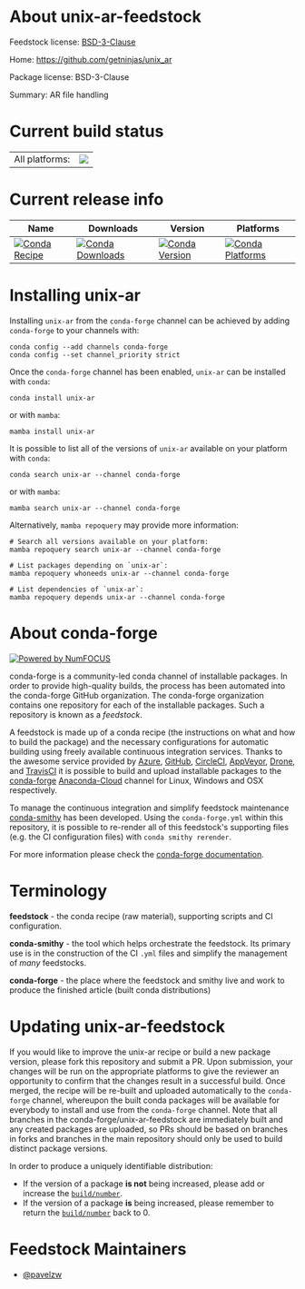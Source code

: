 About unix-ar-feedstock
=======================

Feedstock license: [BSD-3-Clause](https://github.com/conda-forge/unix-ar-feedstock/blob/main/LICENSE.txt)

Home: https://github.com/getninjas/unix_ar

Package license: BSD-3-Clause

Summary: AR file handling

Current build status
====================


<table><tr><td>All platforms:</td>
    <td>
      <a href="https://dev.azure.com/conda-forge/feedstock-builds/_build/latest?definitionId=20339&branchName=main">
        <img src="https://dev.azure.com/conda-forge/feedstock-builds/_apis/build/status/unix-ar-feedstock?branchName=main">
      </a>
    </td>
  </tr>
</table>

Current release info
====================

| Name | Downloads | Version | Platforms |
| --- | --- | --- | --- |
| [![Conda Recipe](https://img.shields.io/badge/recipe-unix--ar-green.svg)](https://anaconda.org/conda-forge/unix-ar) | [![Conda Downloads](https://img.shields.io/conda/dn/conda-forge/unix-ar.svg)](https://anaconda.org/conda-forge/unix-ar) | [![Conda Version](https://img.shields.io/conda/vn/conda-forge/unix-ar.svg)](https://anaconda.org/conda-forge/unix-ar) | [![Conda Platforms](https://img.shields.io/conda/pn/conda-forge/unix-ar.svg)](https://anaconda.org/conda-forge/unix-ar) |

Installing unix-ar
==================

Installing `unix-ar` from the `conda-forge` channel can be achieved by adding `conda-forge` to your channels with:

```
conda config --add channels conda-forge
conda config --set channel_priority strict
```

Once the `conda-forge` channel has been enabled, `unix-ar` can be installed with `conda`:

```
conda install unix-ar
```

or with `mamba`:

```
mamba install unix-ar
```

It is possible to list all of the versions of `unix-ar` available on your platform with `conda`:

```
conda search unix-ar --channel conda-forge
```

or with `mamba`:

```
mamba search unix-ar --channel conda-forge
```

Alternatively, `mamba repoquery` may provide more information:

```
# Search all versions available on your platform:
mamba repoquery search unix-ar --channel conda-forge

# List packages depending on `unix-ar`:
mamba repoquery whoneeds unix-ar --channel conda-forge

# List dependencies of `unix-ar`:
mamba repoquery depends unix-ar --channel conda-forge
```


About conda-forge
=================

[![Powered by
NumFOCUS](https://img.shields.io/badge/powered%20by-NumFOCUS-orange.svg?style=flat&colorA=E1523D&colorB=007D8A)](https://numfocus.org)

conda-forge is a community-led conda channel of installable packages.
In order to provide high-quality builds, the process has been automated into the
conda-forge GitHub organization. The conda-forge organization contains one repository
for each of the installable packages. Such a repository is known as a *feedstock*.

A feedstock is made up of a conda recipe (the instructions on what and how to build
the package) and the necessary configurations for automatic building using freely
available continuous integration services. Thanks to the awesome service provided by
[Azure](https://azure.microsoft.com/en-us/services/devops/), [GitHub](https://github.com/),
[CircleCI](https://circleci.com/), [AppVeyor](https://www.appveyor.com/),
[Drone](https://cloud.drone.io/welcome), and [TravisCI](https://travis-ci.com/)
it is possible to build and upload installable packages to the
[conda-forge](https://anaconda.org/conda-forge) [Anaconda-Cloud](https://anaconda.org/)
channel for Linux, Windows and OSX respectively.

To manage the continuous integration and simplify feedstock maintenance
[conda-smithy](https://github.com/conda-forge/conda-smithy) has been developed.
Using the ``conda-forge.yml`` within this repository, it is possible to re-render all of
this feedstock's supporting files (e.g. the CI configuration files) with ``conda smithy rerender``.

For more information please check the [conda-forge documentation](https://conda-forge.org/docs/).

Terminology
===========

**feedstock** - the conda recipe (raw material), supporting scripts and CI configuration.

**conda-smithy** - the tool which helps orchestrate the feedstock.
                   Its primary use is in the construction of the CI ``.yml`` files
                   and simplify the management of *many* feedstocks.

**conda-forge** - the place where the feedstock and smithy live and work to
                  produce the finished article (built conda distributions)


Updating unix-ar-feedstock
==========================

If you would like to improve the unix-ar recipe or build a new
package version, please fork this repository and submit a PR. Upon submission,
your changes will be run on the appropriate platforms to give the reviewer an
opportunity to confirm that the changes result in a successful build. Once
merged, the recipe will be re-built and uploaded automatically to the
`conda-forge` channel, whereupon the built conda packages will be available for
everybody to install and use from the `conda-forge` channel.
Note that all branches in the conda-forge/unix-ar-feedstock are
immediately built and any created packages are uploaded, so PRs should be based
on branches in forks and branches in the main repository should only be used to
build distinct package versions.

In order to produce a uniquely identifiable distribution:
 * If the version of a package **is not** being increased, please add or increase
   the [``build/number``](https://docs.conda.io/projects/conda-build/en/latest/resources/define-metadata.html#build-number-and-string).
 * If the version of a package **is** being increased, please remember to return
   the [``build/number``](https://docs.conda.io/projects/conda-build/en/latest/resources/define-metadata.html#build-number-and-string)
   back to 0.

Feedstock Maintainers
=====================

* [@pavelzw](https://github.com/pavelzw/)

